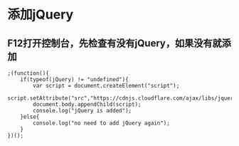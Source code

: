 # 添加jQuery

## F12打开控制台，先检查有没有jQuery，如果没有就添加

	;(function(){
		if(typeof(jQuery) != "undefined"){
			var script = document.createElement("script");
	        script.setAttribute("src","https://cdnjs.cloudflare.com/ajax/libs/jquery/3.2.1/jquery.min.js");
	        document.body.appendChild(script);
	        console.log("jQuery is added");
		}else{
			console.log("no need to add jQuery again");
		}
	})();

